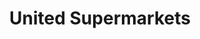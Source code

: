 ---
title: "United Supermarkets"
url: /lubbock/united-supermarkets-slide-road-2/
shop: Supermarkt
---